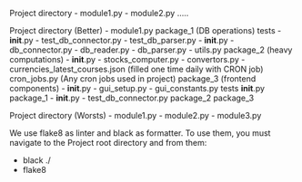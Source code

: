 Project directory
    - module1.py
    - module2.py
    .....


Project directory (Better)
    - module1.py
    package_1 (DB operations)
        tests
            - __init__.py
            - test_db_connector.py
            - test_db_parser.py
        - __init__.py
        - db_connector.py
        - db_reader.py
        - db_parser.py
        - utils.py
    package_2 (heavy computations)
        - __init__.py
        - stocks_computer.py
        - convertors.py
        - currencies_latest_courses.json (filled one time daily with CRON job)
    cron_jobs.py (Any cron jobs used in project)
    package_3 (frontend components)
        - __init__.py
        - gui_setup.py
        - gui_constants.py
    tests
        __init__.py
        package_1
            - __init__.py
            - test_db_connector.py
        package_2
        package_3

Project directory (Worsts)
    - module1.py
    - module2.py
    - module3.py


We use flake8 as linter and black as formatter.
To use them, you must navigate to the Project root directory and from them:
- black ./
- flake8
